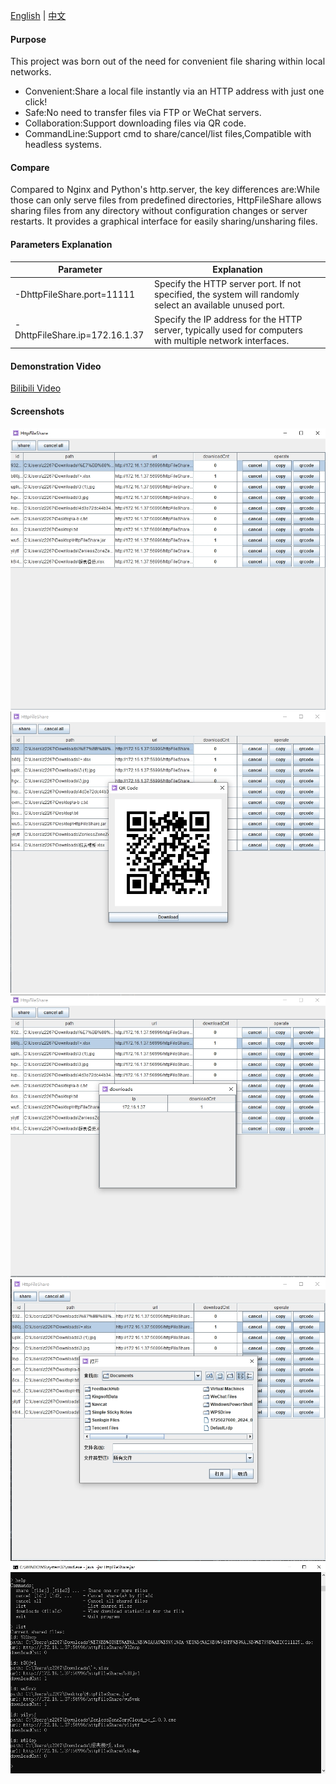 [English](README.md) | [中文](README_zh.md)

#### Purpose

This project was born out of the need for convenient file sharing within local networks.

* Convenient:Share a local file instantly via an HTTP address with just one click!
* Safe:No need to transfer files via FTP or WeChat servers.
* Collaboration:Support downloading files via QR code.
* CommandLine:Support cmd to share/cancel/list files,Compatible with headless systems.

#### Compare

Compared to Nginx and Python's http.server, the key differences are:While those can only serve files from predefined directories, HttpFileShare allows sharing files from any directory without configuration changes or server restarts.
It provides a graphical interface for easily sharing/unsharing files.

#### Parameters Explanation

| Parameter                  | Explanation                                                                                               |
|----------------------------|-----------------------------------------------------------------------------------------------------------|
| -DhttpFileShare.port=11111 | Specify the HTTP server port. If not specified, the system will randomly select an available unused port. |
| -DhttpFileShare.ip=172.16.1.37 | Specify the IP address for the HTTP server, typically used for computers with multiple network interfaces.|

#### Demonstration Video

[Bilibili Video](https://www.bilibili.com/video/BV1XHTezDEDC/)

#### Screenshots
![HttpFileShare](main_frame.png)
![HttpFileShare](main_frame2.png)
![HttpFileShare](main_frame3.png)
![HttpFileShare](main_frame4.png)
![HttpFileShare](main_frame5.png)
